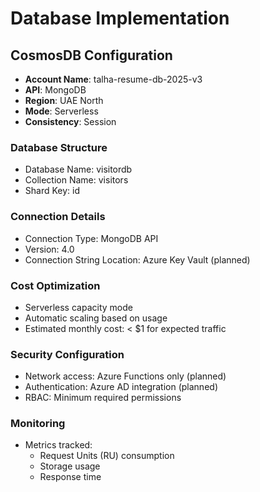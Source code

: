 # Database Implementation

## CosmosDB Configuration
- **Account Name**: talha-resume-db-2025-v3
- **API**: MongoDB
- **Region**: UAE North
- **Mode**: Serverless
- **Consistency**: Session

### Database Structure
- Database Name: visitordb
- Collection Name: visitors
- Shard Key: id

### Connection Details
- Connection Type: MongoDB API
- Version: 4.0
- Connection String Location: Azure Key Vault (planned)

### Cost Optimization
- Serverless capacity mode
- Automatic scaling based on usage
- Estimated monthly cost: < $1 for expected traffic

### Security Configuration
- Network access: Azure Functions only (planned)
- Authentication: Azure AD integration (planned)
- RBAC: Minimum required permissions

### Monitoring
- Metrics tracked:
  - Request Units (RU) consumption
  - Storage usage
  - Response time
